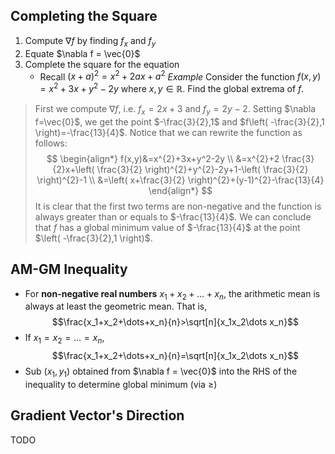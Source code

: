 ## Completing the Square
1. Compute $\nabla f$ by finding $f_x$ and $f_y$
2. Equate $\nabla f = \vec{0}$
3. Complete the square for the equation
	- Recall $(x+a)^2 = x^2 + 2ax + a^2$
*Example*
Consider the function $f(x,y)=x^2+3x+y^2-2y$ where $x,y ∈ \mathbb{R}$. Find the global extrema of $f$.
> First we compute $\nabla f$, i.e. $f_{x}=2x+3$ and $f_{y}=2y-2$. Setting $\nabla f=\vec{0}$, we get the point $-\frac{3}{2},1$ and $f\left( -\frac{3}{2},1 \right)=-\frac{13}{4}$.
> Notice that we can rewrite the function as follows:
$$
\begin{align*}
f(x,y)&=x^{2}+3x+y^2-2y \\
&=x^{2}+2 \frac{3}{2}x+\left( \frac{3}{2} \right)^{2}+y^{2}-2y+1-\left( \frac{3}{2} \right)^{2}-1 \\
&=\left( x+\frac{3}{2} \right)^{2}+(y-1)^{2}-\frac{13}{4}
\end{align*}
$$
> It is clear that the first two terms are non-negative and the function is always greater than or equals to $-\frac{13}{4}$.
> We can conclude that $f$ has a global minimum value of $-\frac{13}{4}$ at the point $\left( -\frac{3}{2},1 \right)$.

## AM-GM Inequality
- For **non-negative real numbers** $x_1+x_2+\dots+x_n$, the arithmetic mean is always at least the geometric mean. That is, 
$$\frac{x_1+x_2+\dots+x_n}{n}>\sqrt[n]{x_1x_2\dots x_n}$$
- If $x_1=x_2=\dots=x_n$,
$$\frac{x_1+x_2+\dots+x_n}{n}=\sqrt[n]{x_1x_2\dots x_n}$$
- Sub $(x_1, y_1)$ obtained from $\nabla f = \vec{0}$ into the RHS of the inequality to determine global minimum (via ≥)
## Gradient Vector's Direction
TODO